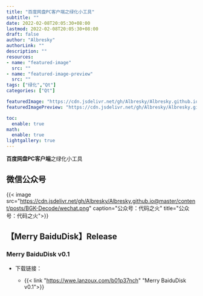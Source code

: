 ```yaml
---
title: "百度网盘PC客户端之绿化小工具"
subtitle: ""
date: 2022-02-08T20:05:30+08:00
lastmod: 2022-02-08T20:05:30+08:00
draft: false
author: "Albresky"
authorLink: ""
description: ""
resources:
- name: "featured-image"
  src: ""
- name: "featured-image-preview"
  src: ""
tags: ["绿化","Qt"]
categories: ["Qt"]

featuredImage: "https://cdn.jsdelivr.net/gh/Albresky/Albresky.github.io@master/content/posts/MerryBaiduDisk/featured-image.png"
featuredImagePreview: "https://cdn.jsdelivr.net/gh/Albresky/Albresky.github.io@master/content/posts/MerryBaiduDisk/featured-image-preview.png"

toc:
  enable: true
math:
  enable: true
lightgallery: true
---
```

**百度网盘PC客户端**之绿化小工具
<!--more-->
## 微信公众号

{{< image src="https://cdn.jsdelivr.net/gh/Albresky/Albresky.github.io@master/content/posts/BGK-Decode/wechat.png" caption="公众号：代码之火" title="公众号：代码之火">}}


## 【Merry BaiduDisk】Release

### Merry BaiduDisk v0.1 

 - 下载链接：

   - {{< link "https://wwe.lanzoux.com/b01p37nch" "Merry BaiduDisk v0.1">}}